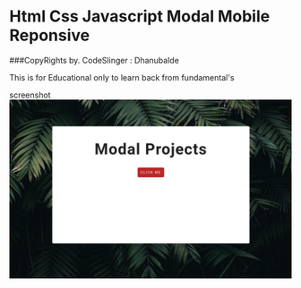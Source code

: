 # Html Css Javascript Modal Mobile Reponsive
###CopyRights by. CodeSlinger : Dhanubalde

This is for Educational only to learn back from fundamental's

screenshot
<img src="./image/modal.png" alt="modal"/>
